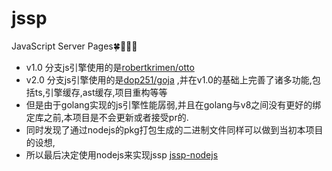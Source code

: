 # jssp
JavaScript Server Pages:four_leaf_clover::tulip::rose::hibiscus:

- v1.0 分支js引擎使用的是[robertkrimen/otto](https://github.com/robertkrimen/otto)
- v2.0 分支js引擎使用的是[dop251/goja](https://github.com/dop251/goja) ,并在v1.0的基础上完善了诸多功能,包括ts,引擎缓存,ast缓存,项目重构等等
- 但是由于golang实现的js引擎性能孱弱,并且在golang与v8之间没有更好的绑定库之前,本项目是不会更新或者接受pr的.
- 同时发现了通过nodejs的pkg打包生成的二进制文件同样可以做到当初本项目的设想,
- 所以最后决定使用nodejs来实现jssp [jssp-nodejs](https://github.com/javascript-server-page/jssp-nodejs)
